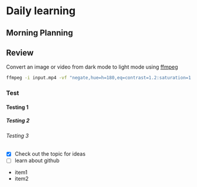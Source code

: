 # Daily learning 
## Morning Planning 
## Review
Convert an image or video from dark mode to light mode using [ffmpeg](https://www.ffmpeg.org)

```bash
ffmpeg -i input.mp4 -vf "negate,hue=h=180,eq=contrast=1.2:saturation=1.1" output.mp4
```
### Test
#### Testing 1 
##### Testing 2
###### Testing 3
- [x] Check out the topic for ideas
- [ ] learn about github
- item1
- item2

  
  

